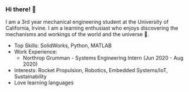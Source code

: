 ### Hi there! 👋

I am a 3rd year mechanical engineering student at the University of California, Irvine. I am a learning enthusiast who enjoys discovering the mechanisms and workings of the world and the universe :milky_way:. 

* Top Skills: SolidWorks, Python, MATLAB
* Work Experience: 
    * Northrop Grumman - Systems Engineering Intern (Jun 2020 - Aug 2020)
* Interests: Rocket Propulsion, Robotics, Embedded Systems/IoT, Sustainability
* Love learning languages




